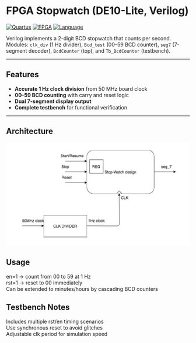 # FPGA Stopwatch (DE10-Lite, Verilog)

[![Quartus](https://img.shields.io/badge/Intel-Quartus%20Prime-blue)](#)
[![FPGA](https://img.shields.io/badge/Board-DE10--Lite-forestgreen)](#)
[![Language](https://img.shields.io/badge/HDL-Verilog-black)](#)

Verilog implements a 2-digit BCD stopwatch that counts per second.
Modules: `clk_div` (1 Hz divider), `Bcd_test` (00–59 BCD counter), `seg7` (7-segment decoder), `BcdCounter` (top), and `Tb_BcdCounter` (testbench).

---

## Features
- **Accurate 1 Hz clock division** from 50 MHz board clock
- **00–59 BCD counting** with carry and reset logic
- **Dual 7-segment display output**
- **Complete testbench** for functional verification

---

## Architecture
![BCD Counter Diagram](figure/Slide1.JPG)
## Usage
en=1 → count from 00 to 59 at 1 Hz  
rst=1 → reset to 00 immediately  
Can be extended to minutes/hours by cascading BCD counters  

## Testbench Notes
Includes multiple rst/en timing scenarios  
Use synchronous reset to avoid glitches  
Adjustable clk period for simulation speed  
